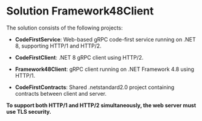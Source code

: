 # Solution Framework48Client

The solution consists of the following projects:

 - **CodeFirstService**: Web-based gRPC code-first service running on .NET 8, supporting HTTP/1 and HTTP/2.

 - **CodeFirstClient**: .NET 8 gRPC client using HTTP/2.

 - **Framework48Client**: gRPC client running on .NET Framework 4.8 using HTTP/1.

 - **CodeFirstContracts**: Shared .netstandard2.0 project containing contracts between client and server.

**To support both HTTP/1 and HTTP/2 simultaneously, the web server must use TLS security.**